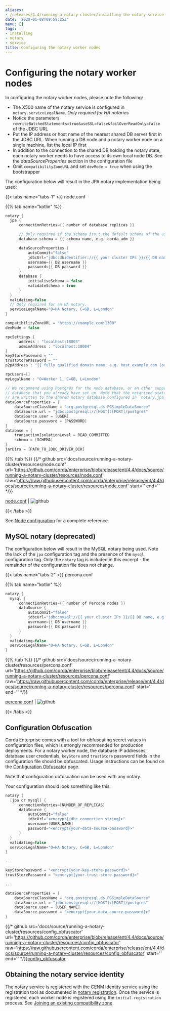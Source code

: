 ```yaml
---
aliases:
- /releases/4.4/running-a-notary-cluster/installing-the-notary-service.html
date: '2020-01-08T09:59:25Z'
menu: []
tags:
- installing
- notary
- service
title: Configuring the notary worker nodes
---
```



# Configuring the notary worker nodes

In configuring the notary worker nodes, please note the following:


* The X500 name of the notary service is configured in `notary.serviceLegalName`. *Only required for HA notaries*
* Notice the parameters `rewriteBatchedStatements=true&useSSL=false&failOverReadOnly=false`
of the JDBC URL
* Put the IP address or host name of the nearest shared DB server first in the JDBC
URL. When running a DB node and a notary worker node on a single machine, list the
local IP first
* In addition to the connection to the shared DB holding the notary state,
each notary worker needs to have access to its own local node DB. See the
*dataSourceProperties* section in the configuration file
* Omit `compatibilityZoneURL` and set `devMode = true` when using the bootstrapper

The configuration below will result in the JPA notary implementation being used:

{{< tabs name="tabs-1" >}}
node.conf

{{% tab name="kotlin" %}}
```kotlin
notary {
  jpa {
      connectionRetries={{ number of database replicas }}

      // Only required if the schema isn't the default schema of the user.
      database.schema = {{ schema name, e.g. corda_adm }}

      dataSourceProperties {
          autoCommit="false"
          jdbcUrl="jdbc:dbidentifier://{{ your cluster IPs }}/{{ DB name, e.g. corda }}"
          username={{ DB username }}
          password={{ DB password }}
      }
      database {
          initialiseSchema = false
          validateSchema = true
      }
  }
  validating=false
  // Only required for an HA notary.
  serviceLegalName="O=HA Notary, C=GB, L=London"
}

compatibilityZoneURL = "https://example.com:1300"
devMode = false

rpcSettings {
      address : "localhost:18003"
      adminAddress : "localhost:18004"
}
keyStorePassword = ""
trustStorePassword = ""
p2pAddress : "{{ fully qualified domain name, e.g. host.example.com (or localhost in development) }}:{{ P2P port }}"

rpcUsers=[]
myLegalName : "O=Worker 1, C=GB, L=London"

// We recommend using Postgres for the node database, or an other supported
// database that you already have set up. Note that the notarised states
// are written to the shared notary database configured in `notary.jpa`.
dataSourceProperties = {
    dataSourceClassName = "org.postgresql.ds.PGSimpleDataSource"
    dataSource.url = "jdbc:postgresql://[HOST]:[PORT]/postgres"
    dataSource.user = [USER]
    dataSource.password = [PASSWORD]
}
database = {
    transactionIsolationLevel = READ_COMMITTED
    schema = [SCHEMA]
}
jarDirs = [PATH_TO_JDBC_DRIVER_DIR]

```
{{% /tab %}}
{{/* github src='docs/source/running-a-notary-cluster/resources/node.conf' url='https://github.com/corda/enterprise/blob/release/ent/4.4/docs/source/running-a-notary-cluster/resources/node.conf' raw='https://raw.githubusercontent.com/corda/enterprise/release/ent/4.4/docs/source/running-a-notary-cluster/resources/node.conf' start='' end='' */}}

[node.conf](https://github.com/corda/enterprise/blob/release/ent/4.4/docs/source/running-a-notary-cluster/resources/node.conf) | ![github](/images/svg/github.svg "github")

{{< /tabs >}}

See [Node configuration](../corda-configuration-file.md) for a complete reference.


## MySQL notary (deprecated)

The configuration below will result in the MySQL notary being used. Note the lack of
the `jpa` configuration tag and the presence of the `mysql` configuration tag. Only the
`notary` tag is included in this excerpt - the remainder of the configuration file does not
change.

{{< tabs name="tabs-2" >}}
percona.conf

{{% tab name="kotlin" %}}
```kotlin
notary {
  mysql {
      connectionRetries={{ number of Percona nodes }}
      dataSource {
          autoCommit="false"
          jdbcUrl="jdbc:mysql://{{ your cluster IPs }}/{{ DB name, e.g. corda }}?rewriteBatchedStatements=true&useSSL=false&failOverReadOnly=false"
          username={{ DB username }}
          password={{ DB password }}
      }
  }
  validating=false
  serviceLegalName="O=HA Notary, C=GB, L=London"
}
```
{{% /tab %}}
{{/* github src='docs/source/running-a-notary-cluster/resources/percona.conf' url='https://github.com/corda/enterprise/blob/release/ent/4.4/docs/source/running-a-notary-cluster/resources/percona.conf' raw='https://raw.githubusercontent.com/corda/enterprise/release/ent/4.4/docs/source/running-a-notary-cluster/resources/percona.conf' start='' end='' */}}

[percona.conf](https://github.com/corda/enterprise/blob/release/ent/4.4/docs/source/running-a-notary-cluster/resources/percona.conf) | ![github](/images/svg/github.svg "github")

{{< /tabs >}}


## Configuration Obfuscation

Corda Enterprise comes with a tool for obfuscating secret values in configuration files, which is strongly recommended for production deployments.
For a notary worker node, the database IP addresses, database user credentials, `keyStore` and `trustStore` password fields in
the configuration file should be obfuscated. Usage instructions can be found on the [Configuration Obfuscator](../tools-config-obfuscator.md) page.

Note that configuration obfuscation can be used with any notary.

Your configuration should look something like this:

```kotlin
notary {
  [jpa or mysql] {
      connectionRetries=[NUMBER_OF_REPLICAS]
      dataSource {
          autoCommit="false"
          jdbcUrl="<encrypt{jdbc connection string}>"
          username=[USER_NAME]
          password="<encrypt{your-data-source-password}>"
      }
  }
  validating=false
  serviceLegalName="O=HA Notary, C=GB, L=London"
}

...

keyStorePassword = "<encrypt{your-key-store-password}>"
trustStorePassword = "<encrypt{your-trust-store-password}>"

...

dataSourceProperties = {
    dataSourceClassName = "org.postgresql.ds.PGSimpleDataSource"
    dataSource.url = "jdbc:postgresql://[HOST]:[PORT]/postgres"
    dataSource.user = [USER_NAME]
    dataSource.password = "<encrypt{your-data-source-password}>"
}
```
{{/* github src='docs/source/running-a-notary-cluster/resources/config_obfuscator' url='https://github.com/corda/enterprise/blob/release/ent/4.4/docs/source/running-a-notary-cluster/resources/config_obfuscator' raw='https://raw.githubusercontent.com/corda/enterprise/release/ent/4.4/docs/source/running-a-notary-cluster/resources/config_obfuscator' start='' end='' */}}[config_obfuscator](https://github.com/corda/enterprise/blob/release/ent/4.4/docs/source/running-a-notary-cluster/resources/config_obfuscator)


## Obtaining the notary service identity

The notary service is registered with the CENM identity service using the registration tool as documented in [notary registration](../ha-utilities.md#notary-reg-tool).
Once the service is registered, each worker node is registered using the `initial-registration` process. See [Joining an existing compatibility zone](../joining-a-compatibility-zone.md).

